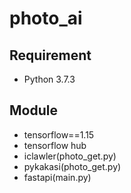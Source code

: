 # photo_ai

## Requirement
- Python 3.7.3

## Module
- tensorflow==1.15
- tensorflow hub
- iclawler(photo_get.py)
- pykakasi(photo_get.py)
- fastapi(main.py)

